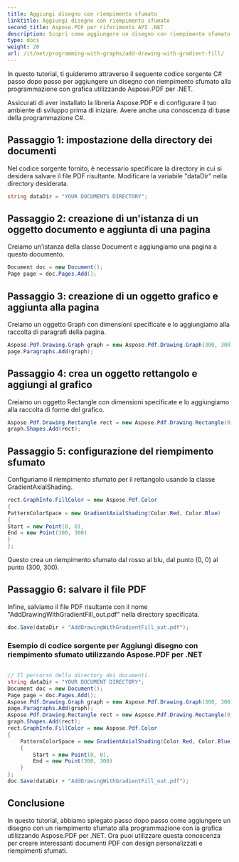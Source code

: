 ```yaml
---
title: Aggiungi disegno con riempimento sfumato
linktitle: Aggiungi disegno con riempimento sfumato
second_title: Aspose.PDF per riferimento API .NET
description: Scopri come aggiungere un disegno con riempimento sfumato con Aspose.PDF per .NET. Tutorial passo dopo passo per creare interessanti documenti PDF.
type: docs
weight: 20
url: /it/net/programming-with-graphs/add-drawing-with-gradient-fill/
---
```

In questo tutorial, ti guideremo attraverso il seguente codice sorgente C# passo dopo passo per aggiungere un disegno con riempimento sfumato alla programmazione con grafica utilizzando Aspose.PDF per .NET.

Assicurati di aver installato la libreria Aspose.PDF e di configurare il tuo ambiente di sviluppo prima di iniziare. Avere anche una conoscenza di base della programmazione C#.

## Passaggio 1: impostazione della directory dei documenti

Nel codice sorgente fornito, è necessario specificare la directory in cui si desidera salvare il file PDF risultante. Modificare la variabile "dataDir" nella directory desiderata.

```csharp
string dataDir = "YOUR DOCUMENTS DIRECTORY";
```

## Passaggio 2: creazione di un'istanza di un oggetto documento e aggiunta di una pagina

Creiamo un'istanza della classe Document e aggiungiamo una pagina a questo documento.

```csharp
Document doc = new Document();
Page page = doc.Pages.Add();
```

## Passaggio 3: creazione di un oggetto grafico e aggiunta alla pagina

Creiamo un oggetto Graph con dimensioni specificate e lo aggiungiamo alla raccolta di paragrafi della pagina.

```csharp
Aspose.Pdf.Drawing.Graph graph = new Aspose.Pdf.Drawing.Graph(300, 300);
page.Paragraphs.Add(graph);
```

## Passaggio 4: crea un oggetto rettangolo e aggiungi al grafico

Creiamo un oggetto Rectangle con dimensioni specificate e lo aggiungiamo alla raccolta di forme del grafico.

```csharp
Aspose.Pdf.Drawing.Rectangle rect = new Aspose.Pdf.Drawing.Rectangle(0, 0, 300, 300);
graph.Shapes.Add(rect);
```

## Passaggio 5: configurazione del riempimento sfumato

Configuriamo il riempimento sfumato per il rettangolo usando la classe GradientAxialShading.

```csharp
rect.GraphInfo.FillColor = new Aspose.Pdf.Color
{
PatternColorSpace = new GradientAxialShading(Color.Red, Color.Blue)
{
Start = new Point(0, 0),
End = new Point(300, 300)
}
};
```

Questo crea un riempimento sfumato dal rosso al blu, dal punto (0, 0) al punto (300, 300).

## Passaggio 6: salvare il file PDF

Infine, salviamo il file PDF risultante con il nome "AddDrawingWithGradientFill_out.pdf" nella directory specificata.

```csharp
doc.Save(dataDir + "AddDrawingWithGradientFill_out.pdf");
```

### Esempio di codice sorgente per Aggiungi disegno con riempimento sfumato utilizzando Aspose.PDF per .NET 

```csharp

// Il percorso della directory dei documenti.
string dataDir = "YOUR DOCUMENT DIRECTORY";
Document doc = new Document();
Page page = doc.Pages.Add();
Aspose.Pdf.Drawing.Graph graph = new Aspose.Pdf.Drawing.Graph(300, 300);
page.Paragraphs.Add(graph);
Aspose.Pdf.Drawing.Rectangle rect = new Aspose.Pdf.Drawing.Rectangle(0, 0, 300, 300);
graph.Shapes.Add(rect);
rect.GraphInfo.FillColor = new Aspose.Pdf.Color
{
	PatternColorSpace = new GradientAxialShading(Color.Red, Color.Blue)
	{
		Start = new Point(0, 0),
		End = new Point(300, 300)
	}
};
doc.Save(dataDir + "AddDrawingWithGradientFill_out.pdf");

```
## Conclusione

In questo tutorial, abbiamo spiegato passo dopo passo come aggiungere un disegno con un riempimento sfumato alla programmazione con la grafica utilizzando Aspose.PDF per .NET. Ora puoi utilizzare questa conoscenza per creare interessanti documenti PDF con design personalizzati e riempimenti sfumati.